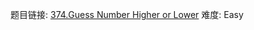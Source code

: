 题目链接: [374.Guess Number Higher or Lower][1]
难度: Easy

[1]: https://leetcode.com/problems/guess-number-higher-or-lower

